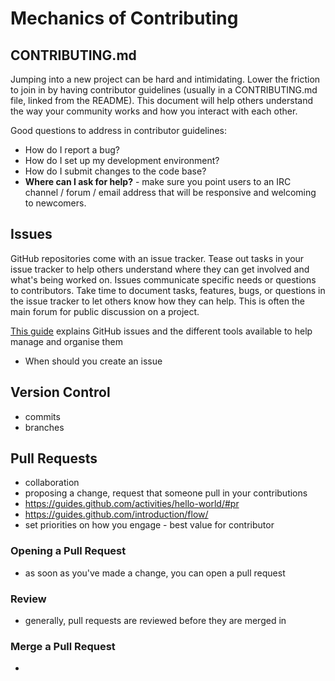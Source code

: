 # Mechanics of Contributing

## CONTRIBUTING.md
Jumping into a new project can be hard and intimidating. Lower the friction to join in by having contributor guidelines (usually in a CONTRIBUTING.md file, linked from the README). This document will help others understand the way your community works and how you interact with each other.

Good questions to address in contributor guidelines:

* How do I report a bug?
* How do I set up my development environment?
* How do I submit changes to the code base?
* **Where can I ask for help?** - make sure you point users to an IRC channel / forum / email address that will be responsive and welcoming to newcomers.

## Issues
GitHub repositories come with an issue tracker. Tease out tasks in your issue tracker to help others understand where they can get involved and what's being worked on. Issues communicate specific needs or questions to contributors. Take time to document tasks, features, bugs, or questions in the issue tracker to let others know how they can help. This is often the main forum for public discussion on a project.

[This guide](https://guides.github.com/features/issues/) explains GitHub issues and the different tools available to help manage and organise them

* When should you create an issue

## Version Control
* commits
* branches

## Pull Requests
* collaboration
* proposing a change, request that someone pull in your contributions
* https://guides.github.com/activities/hello-world/#pr
* https://guides.github.com/introduction/flow/
* set priorities on how you engage - best value for contributor

### Opening a Pull Request
* as soon as you've made a change, you can open a pull request

### Review
* generally, pull requests are reviewed before they are merged in

### Merge a Pull Request
*


